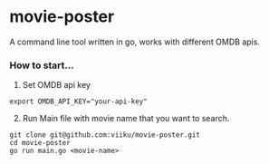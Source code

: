 # movie-poster
A command line tool written in go, works with different OMDB apis.

### How to start...
1. Set OMDB api key
```
export OMDB_API_KEY="your-api-key"
```
2. Run Main file with movie name that you want to search.
```
git clone git@github.com:viiku/movie-poster.git
cd movie-poster
go run main.go <movie-name>
```